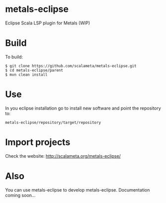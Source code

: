 # metals-eclipse

Eclipse Scala LSP plugin for Metals (WIP)

# Build

To build:

    $ git clone https://github.com/scalameta/metals-eclipse.git
    $ cd metals-eclipse/parent
    $ mvn clean install

# Use

In you eclipse installation go to install new software and point the repository to:

    metals-eclipse/repository/target/repository
   
# Import projects

Check the website: http://scalameta.org/metals-eclipse/

# Also

You can use metals-eclipse to develop metals-eclipse. Documentation coming soon...
